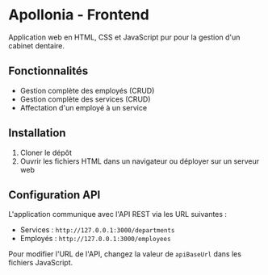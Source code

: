 # Apollonia - Frontend

Application web en HTML, CSS et JavaScript pur pour la gestion d'un cabinet dentaire.

## Fonctionnalités

- Gestion complète des employés (CRUD)
- Gestion complète des services (CRUD)
- Affectation d'un employé à un service

## Installation

1. Cloner le dépôt
2. Ouvrir les fichiers HTML dans un navigateur ou déployer sur un serveur web

## Configuration API

L'application communique avec l'API REST via les URL suivantes :

- Services : `http://127.0.0.1:3000/departments`
- Employés : `http://127.0.0.1:3000/employees`

Pour modifier l'URL de l'API, changez la valeur de `apiBaseUrl` dans les fichiers JavaScript.
